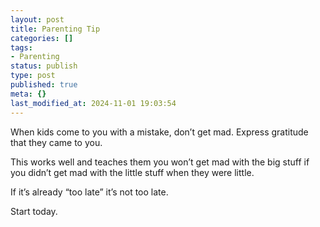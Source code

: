 ```yaml
---
layout: post
title: Parenting Tip
categories: []
tags:
- Parenting
status: publish
type: post
published: true
meta: {}
last_modified_at: 2024-11-01 19:03:54
---
```


When kids come to you with a mistake, don’t get mad. Express gratitude that they came to you.

This works well and teaches them you won’t get mad with the big stuff if you didn’t get mad with the little stuff when they were little.

If it’s already “too late” it’s not too late.

Start today.
